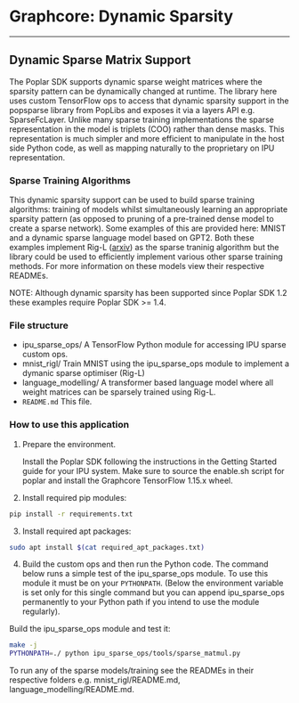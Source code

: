 # Graphcore: Dynamic Sparsity

---
## Dynamic Sparse Matrix Support

The Poplar SDK supports dynamic sparse weight matrices where the
sparsity pattern can be dynamically changed at runtime. The library
here uses custom TensorFlow ops to access that dynamic sparsity
support in the popsparse library from PopLibs and exposes it via a
layers API e.g. SparseFcLayer. Unlike many sparse training
implementations the sparse representation in the model is triplets (COO)
rather than dense masks. This representation is much simpler and more
efficient to manipulate in the host side Python code, as well as mapping
naturally to the proprietary on IPU representation.

### Sparse Training Algorithms
This dynamic sparsity support can be used to build sparse training
algorithms: training of models whilst simultaneously learning an
appropriate sparsity pattern (as opposed to pruning of a pre-trained
dense model to create a sparse network). Some examples of this are
provided here: MNIST and a dynamic sparse language model based on GPT2.
Both these examples implement Rig-L ([arxiv](https://arxiv.org/abs/1911.11134))
as the sparse traninig algorithm but the library could be used to efficiently
implement various other sparse training methods. For more information on these
models view their respective READMEs.

NOTE: Although dynamic sparsity has been supported since Poplar SDK
1.2 these examples require Poplar SDK >= 1.4.

### File structure

* ipu_sparse_ops/ A TensorFlow Python module for accessing IPU sparse custom ops.
* mnist_rigl/ Train MNIST using the ipu_sparse_ops module to implement a dymanic sparse optimiser (Rig-L)
* language_modelling/ A transformer based language model where all weight matrices can be sparsely trained using Rig-L.
* `README.md` This file.

### How to use this application

1) Prepare the environment.

   Install the Poplar SDK following the instructions in the Getting Started guide for your IPU system.
   Make sure to source the enable.sh script for poplar and install the Graphcore TensorFlow 1.15.x wheel.

2) Install required pip modules:

```bash
pip install -r requirements.txt
```

3) Install required apt packages:
```bash
sudo apt install $(cat required_apt_packages.txt)
```

4) Build the custom ops and then run the Python code. The command below runs a simple test of the ipu_sparse_ops module. To use this module it must be on your `PYTHONPATH`. (Below the environment variable is set only for this single command but you can append ipu_sparse_ops permanently to your Python path if you intend to use the module regularly).

Build the ipu_sparse_ops module and test it:
```bash
make -j
PYTHONPATH=./ python ipu_sparse_ops/tools/sparse_matmul.py
```

To run any of the sparse models/training see the READMEs in their respective folders e.g. mnist_rigl/README.md, language_modelling/README.md.
